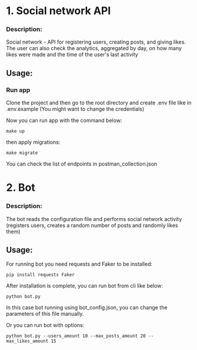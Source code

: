 # 1. Social network API


### Description: 
Social network - API for registering users, creating posts, and giving likes. The user can also check the analytics, aggregated by day, on how many likes were made and the time of the user's last activity


## Usage:


### Run app

Clone the project and then go to the root directory and create .env file like in .env.example (You might want to change the credentials)

Now you can run app with the command below:

```commandline
make up
```
then apply migrations:
```commandline
make migrate
```
You can check the list of endpoints in postman_collection.json


# 2. Bot

### Description: 
The bot reads the configuration file and performs social network activity (registers users, creates a random number of posts and randomly likes them)

## Usage:

For running bot you need requests and Faker to be installed:

```commandline
pip install requests Faker
```

After installation is complete, you can run bot from cli like below:

```commandline
python bot.py
```


In this case bot running using bot_config.json, you can change the parameters of this file manually.

Or you can run bot with options:

```commandline
python bot.py --users_amount 10 --max_posts_amount 20 --max_likes_amount 15
```
